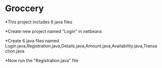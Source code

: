 # Groccery

*This project includes 6 java files

*Create new project named "Login" in netbeans 

*Create 6 java files named Login.java,Registration.java,Details.java,Amount.java,Availability.java,Transaction.java

*Now run the "Registration.java" file

